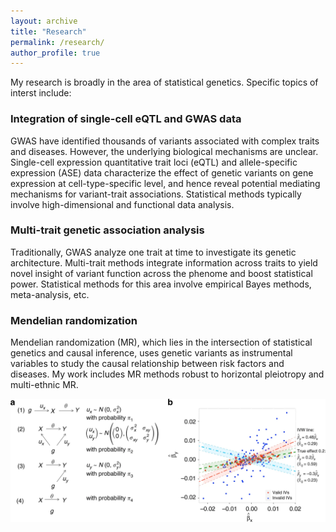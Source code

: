 ```yaml
---
layout: archive
title: "Research"
permalink: /research/
author_profile: true
---
```


My research is broadly in the area of statistical genetics. Specific topics of interst include:

### Integration of single-cell eQTL and GWAS data

GWAS have identified thousands of variants associated with complex traits and diseases. However, the underlying biological mechanisms are unclear. Single-cell expression quantitative trait loci (eQTL) and allele-specific expression (ASE) data characterize the effect of genetic variants on gene expression at cell-type-specific level, and hence reveal potential mediating mechanisms for variant-trait associations. Statistical methods typically involve high-dimensional and functional data analysis.

### Multi-trait genetic association analysis 

Traditionally, GWAS analyze one trait at time to investigate its genetic architecture. Multi-trait methods integrate information across traits to yield novel insight of variant function across the phenome and boost statistical power. Statistical methods for this area involve empirical Bayes methods, meta-analysis, etc.



### Mendelian randomization

Mendelian randomization (MR), which lies in the intersection of statistical genetics and causal inference, uses genetic variants as instrumental variables to study the causal relationship between risk factors and diseases. My work includes MR methods robust to horizontal pleiotropy and multi-ethnic MR.

![MRMix](../images/MRMix.webp)




